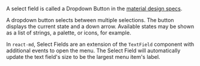 A select field is called a Dropdown Button in the
[material design specs](https://www.google.com/design/spec/components/buttons.html#buttons-dropdown-buttons).


A dropdown button selects between multiple selections. The button
displays the current state and a down arrow. Available states may
be shown as a list of strings, a palette, or icons, for example.

In `react-md`, Select Fields are an extension of the `TextField` component
with additional events to open the menu. The Select Field will automatically
update the text field's size to be the largest menu item's label.
